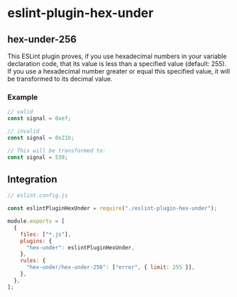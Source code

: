 # eslint-plugin-hex-under

## hex-under-256

This ESLint plugin proves, if you use hexadecimal numbers in your variable declaration code, that its value is less than a specified value (default: 255). If you use a hexadecimal number greater or equal this specified value, it will be transformed to its decimal value.

### Example

```js
// valid
const signal = 0xef;

// invalid
const signal = 0x21b;

// This will be transformed to:
const signal = 539;
```

## Integration

```js
// eslint.config.js

const eslintPluginHexUnder = require("./eslint-plugin-hex-under");

module.exports = [
  {
    files: ["*.js"],
    plugins: {
      "hex-under": eslintPluginHexUnder,
    },
    rules: {
      "hex-under/hex-under-256": ["error", { limit: 255 }],
    },
  },
];
```
